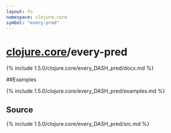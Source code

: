 ```yaml
---
layout: fn
namespace: clojure.core
symbol: "every-pred"
---
```


# [clojure.core](../)/every-pred

{% include 1.5.0/clojure.core/every_DASH_pred/docs.md %}

##Examples

{% include 1.5.0/clojure.core/every_DASH_pred/examples.md %}
## Source
{% include 1.5.0/clojure.core/every_DASH_pred/src.md %}

